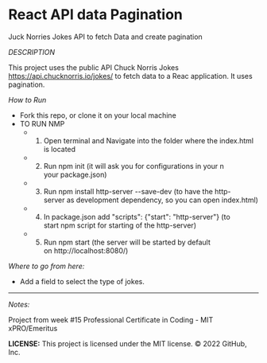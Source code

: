 # React API data Pagination
Juck Norries Jokes API to fetch Data and create pagination

*DESCRIPTION*

This project uses the public API Chuck Norris Jokes  https://api.chucknorris.io/jokes/ to fetch data to a Reac application. It uses pagination. 

*How to Run*

- Fork this repo, or clone it on your local machine
- TO RUN NMP
    - 1. Open terminal and Navigate into the folder where the index.html is located
    - 2. Run npm init
         (it will ask you for configurations in your n your package.json)  
    - 3. Run npm install http-server --save-dev
         (to have the http-server as development dependency, so you can open index.html)
    - 4. In package.json add "scripts": {"start": "http-server"}
         (to start npm script for starting of the http-server)
    - 5. Run npm start
         (the server will be started by default on http://localhost:8080/)

*Where to go from here:*

- Add a field to select the type of jokes.

---

*Notes:*

Project from week #15 Professional Certificate in Coding - MIT xPRO/Emeritus


**LICENSE:**
This project is licensed under the MIT license.
© 2022 GitHub, Inc.
